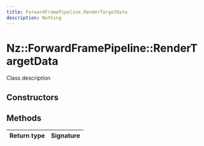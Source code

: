 ```yaml
---
title: ForwardFramePipeline.RenderTargetData
description: Nothing
---
```


# Nz::ForwardFramePipeline::RenderTargetData

Class description

## Constructors


## Methods

| Return type | Signature |
| ----------- | --------- |

